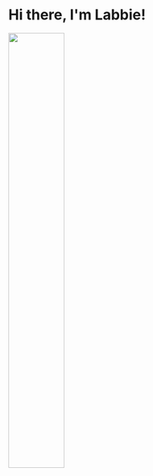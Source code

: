 # Hi there, I'm Labbie!

<img align="left" width="47%" src="https://github-readme-stats.vercel.app/api?username=Labb1e&show_icons=true&theme=radical" />
